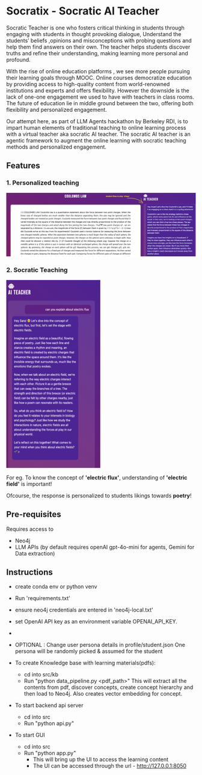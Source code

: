 # Socratix - Socratic AI Teacher
Socratic Teacher is one who fosters critical thinking in students through engaging with students in thought provoking dialogue, Understand the students’ beliefs ,opinions and misconceptions with probing questions and help them find answers on their own. The teacher helps students discover truths and refine their understanding, making learning more personal and profound.

With the rise of online education platforms , we see more people pursuing their learning goals through MOOC. Online courses democratize education by providing access to high-quality content from world-renowned institutions and experts and offers flexibility. However the downside is the lack of one-one engagement we used to have with teachers in class rooms. The future of education lie in middle ground between the two, offering both flexibility and personalized engagement.

Our attempt here, as part of LLM Agents hackathon by Berkeley RDI, is to impart human elements of traditional teaching to online learning process with a virtual teacher aka socratic AI teacher. The socratic AI teacher is an agentic framework to augment the online learning with socratic teaching methods and personalized engagement.
## Features
### 1. Personalized teaching
![Personalization](images/PersonalizedTeaching-eg.png)

### 2. Socratic Teaching 
<img src="images/foundationConcepts-eg.png" alt="Socratic" width="250" height="500">


For eg. To know the concept of **'electric flux'**, understanding of **'electric field'** is important!

Ofcourse, the response is personalized to students likings towards **poetry**!
    
## Pre-requisites
Requires access to
- Neo4j
- LLM APIs (by default requires openAI gpt-4o-mini for agents, Gemini for Data extraction)

## Instructions
- create conda env or python venv
- Run 'requirements.txt'
- ensure neo4j credentials are entered in 'neo4j-local.txt'
- set OpenAI API key as an environment variable OPENAI_API_KEY.
- 
- OPTIONAL : Change user persona details in profile/student.json
  One persona will be randomly picked & assumed for the student
    
- To create Knowledge base with learning materials(pdfs):
    - cd into src/kb
    - Run "python data_pipeline.py <pdf_path>"
      This will extract all the contents from pdf, discover concepts, create concept hierarchy and then load to Neo4j. Also creates vector embedding for concept.

- To start backend api server
  - cd into src
  - Run "python api.py"
 
- To start GUI
  - cd into src
  - Run "python app.py"
    - This will bring up the UI to access the learning content
    - The UI can be accessed through the url - http://127.0.0.1:8050
